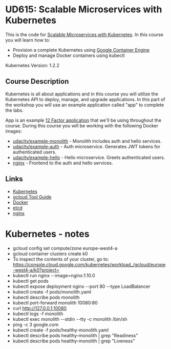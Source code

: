 # UD615: Scalable Microservices with Kubernetes

This is the code for [Scalable Microservices with Kubernetes](https://www.udacity.com/course/scalable-microservices-with-kubernetes--ud615).  In this course you will learn how to:

* Provision a complete Kubernetes using [Google Container Engine](https://cloud.google.com/container-engine)
* Deploy and manage Docker containers using kubectl

Kubernetes Version: 1.2.2

## Course Description

Kubernetes is all about applications and in this course you will utilize the Kubernetes API to deploy, manage, and upgrade applications. In this part of the workshop you will use an example application called "app" to complete the labs.

App is an example [12 Factor application](http://12factor.net/) that we'll be using throughout the course. During this course you will be working with the following Docker images:

* [udacity/example-monolith](https://hub.docker.com/r/udacity/example-monolith) - Monolith includes auth and hello services.
* [udacity/example-auth](https://hub.docker.com/r/udacity/example-auth) - Auth microservice. Generates JWT tokens for authenticated users.
* [udacity/example-hello](https://hub.docker.com/r/udacity/example-hello) - Hello microservice. Greets authenticated users.
* [nginx](https://hub.docker.com/_/nginx) - Frontend to the auth and hello services.

## Links

  * [Kubernetes](http://googlecloudplatform.github.io/kubernetes)
  * [gcloud Tool Guide](https://cloud.google.com/sdk/gcloud)
  * [Docker](https://docs.docker.com)
  * [etcd](https://coreos.com/docs/distributed-configuration/getting-started-with-etcd)
  * [nginx](http://nginx.org)

# Kubernetes - notes
 * gcloud config set compute/zone europe-west4-a
 * gcloud container clusters create k0
 * To inspect the contents of your cluster, go to: https://console.cloud.google.com/kubernetes/workload_/gcloud/europe-west4-a/k0?project=<PROJECT-ID>
 * kubectl run nginx --image=nginx:1.10.0
 * kubectl get pods
 * kubectl expose deployment nginx --port 80 --type LoadBalancer
 * kubectl create -f pods/monolith.yaml
 * kubectl describe pods monolith
 * kubectl port-forward monolith 10080:80
 * curl http://127.0.0.1:10080
 * kubectl logs -f monolith
 * kubectl exec monolith --stdin --tty -c monolith /bin/sh
 * ping -c 3 google.com
 * kubectl create -f pods/healthy-monolith.yaml
 * kubectl describe pods healthy-monolith | grep "Readiness"
 * kubectl describe pods healthy-monolith | grep "Liveness"
